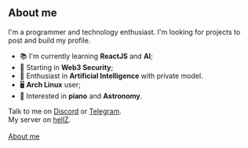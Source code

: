 ## About me 
I'm a programmer and technology enthusiast. I'm looking for projects to post and build my profile.
- 📚 I'm currently learning **ReactJS** and **AI**;
- 📖 Starting in **Web3 Security**;
- 🧠 Enthusiast in **Artificial Intelligence** with private model. 
- 🖥️ **Arch Linux** user;
- 🎹 Interested in **piano** and **Astronomy**.

Talk to me on [Discord](https://discord.com/users/314858301726785546) or [Telegram](https://t.me/zDragonSK). <br>
My server on [hellZ](https://discord.gg/hellz).
<br> <br>
[About me](https://zdragonsk.top)
